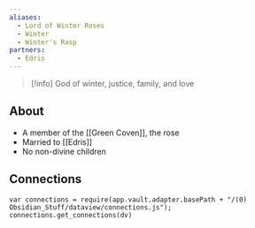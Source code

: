```yaml
---
aliases:
  - Lord of Winter Roses
  - Winter
  - Winter's Rasp
partners:
  - Edris
---
```

> [!info] God of winter, justice, family, and love

## About

- A member of the [[Green Coven]], the rose
- Married to [[Edris]]
- No non-divine children

## Connections

```dataviewjs
var connections = require(app.vault.adapter.basePath + "/(0) Obsidian_Stuff/dataview/connections.js");
connections.get_connections(dv)
```

